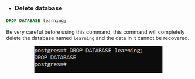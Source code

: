- ### Delete database
```sql
DROP DATABASE learning;
```
Be very careful before using this command, this command will completely delete the database named `learning` and the data in it cannot be recovered.
<div align=center>
<img src=".github/data/delete-database.png" width="350">
</div>
